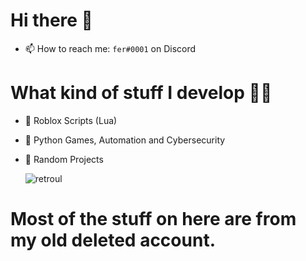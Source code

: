 # Hi there 👋
- 📫 How to reach me: `fer#0001` on Discord
  
# What kind of stuff I develop 👨‍💻
- 👾 Roblox Scripts (Lua)
- 🐍 Python Games, Automation and Cybersecurity
- 🔧 Random Projects

  <p align="left"> <img src="https://komarev.com/ghpvc/?username=retroul&label=Profile%20views&color=0e75b6&style=flat" alt="retroul" /> </p>

# Most of the stuff on here are from my old deleted account.
